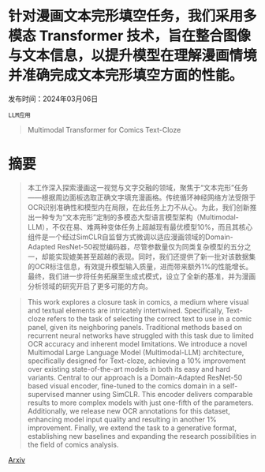 # 针对漫画文本完形填空任务，我们采用多模态 Transformer 技术，旨在整合图像与文本信息，以提升模型在理解漫画情境并准确完成文本完形填空方面的性能。

发布时间：2024年03月06日

`LLM应用`

> Multimodal Transformer for Comics Text-Cloze

# 摘要

> 本工作深入探索漫画这一视觉与文字交融的领域，聚焦于“文本完形”任务——根据周边面板选取正确文字填充漫画格。传统循环神经网络方法受限于OCR识别准确性和模型内在局限，在此任务上力不从心。为此，我们创新推出一种专为“文本完形”定制的多模态大型语言模型架构（Multimodal-LLM），不仅在易、难两种变体任务上超越现有最优模型10%，而且其核心组件是一个经过SimCLR自监督方式微调以适应漫画领域的Domain-Adapted ResNet-50视觉编码器，尽管参数量仅为同类复杂模型的五分之一，却能实现媲美甚至超越的表现。同时，我们还提供了新一批对该数据集的OCR标注信息，有效提升模型输入质量，进而带来额外1%的性能增长。最终，我们进一步将任务拓展至生成式模式，设立了全新的基准，并为漫画分析领域的研究开启了更多可能的方向。

> This work explores a closure task in comics, a medium where visual and textual elements are intricately intertwined. Specifically, Text-cloze refers to the task of selecting the correct text to use in a comic panel, given its neighboring panels. Traditional methods based on recurrent neural networks have struggled with this task due to limited OCR accuracy and inherent model limitations. We introduce a novel Multimodal Large Language Model (Multimodal-LLM) architecture, specifically designed for Text-cloze, achieving a 10% improvement over existing state-of-the-art models in both its easy and hard variants. Central to our approach is a Domain-Adapted ResNet-50 based visual encoder, fine-tuned to the comics domain in a self-supervised manner using SimCLR. This encoder delivers comparable results to more complex models with just one-fifth of the parameters. Additionally, we release new OCR annotations for this dataset, enhancing model input quality and resulting in another 1% improvement. Finally, we extend the task to a generative format, establishing new baselines and expanding the research possibilities in the field of comics analysis.

[Arxiv](https://arxiv.org/abs/2403.03719)